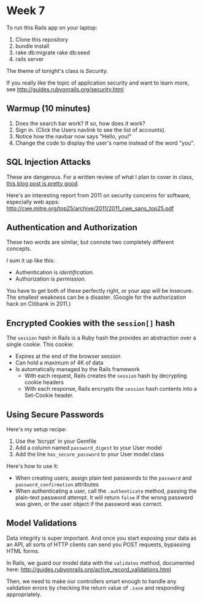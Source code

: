 # Week 7

To run this Rails app on your laptop:

1. Clone this repository
1. bundle install
1. rake db:migrate rake db:seed
1. rails server

The theme of tonight's class is *Security*.

If you really like the topic of application security and want to learn more, see http://guides.rubyonrails.org/security.html

## Warmup (10 minutes)

1. Does the search bar work?  If so, how does it work?
2. Sign in. (Click the Users navlink to see the list of accounts).
2. Notice how the navbar now says "Hello, you!"
2. Change the code to display the user's name instead of the word "you".


## SQL Injection Attacks

These are dangerous. For a written review of what I plan to cover in class, [this blog post is pretty good](http://gavinmiller.io/2015/fixing-sql-injection-vulnerabilities/).

Here's an interesting report from 2011 on security concerns for software, especially web apps: http://cwe.mitre.org/top25/archive/2011/2011_cwe_sans_top25.pdf


## Authentication and Authorization

These two words are similar, but connote two completely different concepts.

I sum it up like this:

* Authentication is *identification*.
* Authorization is *permission*.

You have to get both of these perfectly right, or your app will be insecure.  The smallest weakness can be a disaster. (Google for the  authorization hack on Citibank in 2011.)

## Encrypted Cookies with the `session[]` hash

The `session` hash in Rails is a Ruby hash the provides an abstraction over a single cookie.  This cookie:

* Expires at the end of the browser session
* Can hold a maximum of 4K of data
* Is automatically managed by the Rails framework
  * With each request, Rails creates the `session` hash by decrypting cookie headers
  * With each response, Rails encrypts the `session` hash contents into a Set-Cookie header.

## Using Secure Passwords

Here's my setup recipe:

1. Use the 'bcrypt' in your Gemfile
2. Add a column named `password_digest` to your User model
2. Add the line `has_secure_password` to your User model class

Here's how to use it:

* When creating users, assign plain text passwords to the `password` and `password_confirmation` attributes
* When authenticating a user, call the `.authenticate` method, passing the plain-text password attempt.  It will return `false` if the wrong password was given, or the user object if the password was correct.



## Model Validations

Data integrity is super important.  And once you start exposing your data as an API, all sorts of HTTP clients can send you POST requests, bypassing HTML forms.

In Rails, we guard our model data with the `validates` method, documented here: http://guides.rubyonrails.org/active_record_validations.html

Then, we need to make our controllers smart enough to handle any validation errors by checking the return value of `.save` and responding appropriately.
